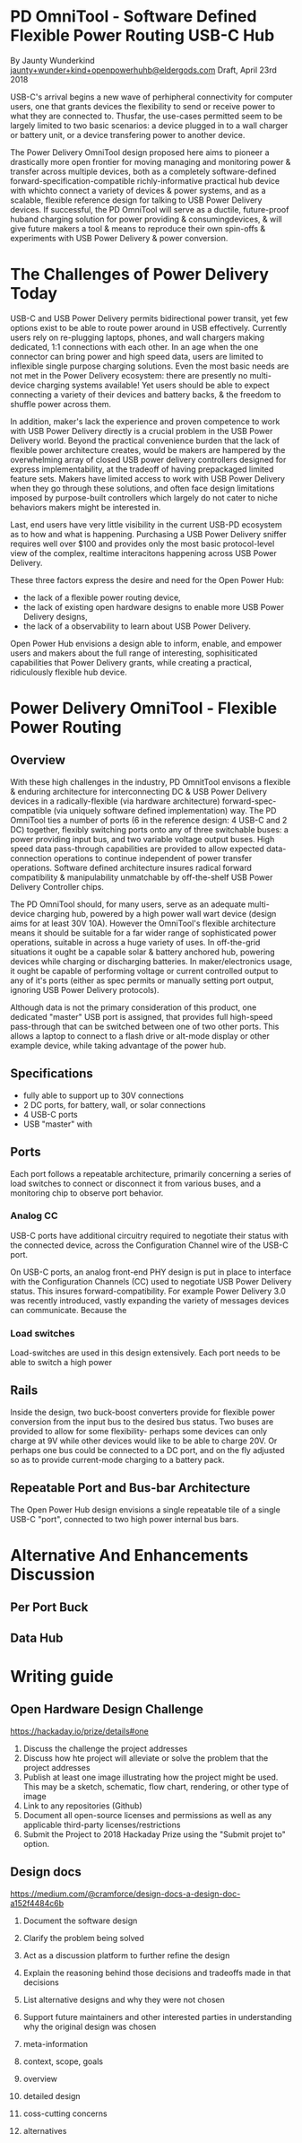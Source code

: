 # PD OmniTool - Software Defined Flexible Power Routing USB-C Hub

By Jaunty Wunderkind <jaunty+wunder+kind+openpowerhuhb@eldergods.com>
Draft, April 23rd 2018

USB-C's arrival begins a new wave of perhipheral connectivity for computer users, one that grants devices the flexibility to send or receive power to what they are connected to. Thusfar, the use-cases permitted seem to be largely limited to two basic scenarios: a device plugged in to a wall charger or battery unit, or a device transfering power to another device.

The Power Delivery OmniTool design proposed here aims to pioneer a drastically more open frontier for moving managing and monitoring power & transfer across multiple devices, both as a completely software-defined forward-specification-compatible richly-informative practical hub device with whichto connect a variety of devices & power systems, and as a scalable, flexible reference design for talking to USB Power Delivery devices. If successful, the PD OmniTool will serve as a ductile, future-proof huband charging solution for power providing & consumingdevices, & will give future makers a tool & means to reproduce their own spin-offs & experiments with USB Power Delivery & power conversion.

# The Challenges of Power Delivery Today

USB-C and USB Power Delivery permits bidirectional power transit, yet few options exist to be able to route power around in USB effectively. Currently users rely on re-plugging laptops, phones, and wall chargers making dedicated, 1:1 connections with each other. In an age when the one connector can bring power and high speed data, users are limited to inflexible single purpose charging solutions. Even the most basic needs are not met in the Power Delivery ecosystem: there are presently no multi-device charging systems available! Yet users should be able to expect connecting a variety of their devices and battery backs, & the freedom to shuffle power across them.

In addition, maker's lack the experience and proven competence to work with USB Power Delivery directly is a crucial problem in the USB Power Delivery world. Beyond the practical convenience burden that the lack of flexible power architecture creates, would be makers are hampered by the overwhelming array of closed USB power delivery controllers designed for express implementability, at the tradeoff of having prepackaged limited feature sets. Makers have limited access to work with USB Power Delivery when they go through these solutions, and often face design limitations imposed by purpose-built controllers which largely do not cater to niche behaviors makers might be interested in.

Last, end users have very little visibility in the current USB-PD ecosystem as to how and what is happening. Purchasing a USB Power Delivery sniffer requires well over $100 and provides only the most basic protocol-level view of the complex, realtime interacitons happening across USB Power Delivery.

These three factors express the desire and need for the Open Power Hub:
* the lack of a flexible power routing device,
* the lack of existing open hardware designs to enable more USB Power Delivery designs,
* the lack of a observability to learn about USB Power Delivery.

Open Power Hub envisions a design able to inform, enable, and empower users and makers about the full range of interesting, sophisiticated capabilities that Power Delivery grants, while creating a practical, ridiculously flexible hub device.

# Power Delivery OmniTool - Flexible Power Routing

## Overview

With these high challenges in the industry, PD OmnitTool envisons a flexible & enduring architecture for interconnecting DC & USB Power Delivery devices in a radically-flexible (via hardware architecture) forward-spec-compatible (via uniquely software defined implementation) way. The PD OmniTool ties a number of ports (6 in the reference design: 4 USB-C and 2 DC) together, flexibly switching ports onto any of three switchable buses: a power providing input bus, and two variable voltage output buses. High speed data pass-through capabilities are provided to allow expected data-connection operations to continue independent of power transfer operations. Software defined architecture insures radical forward compatibility & manipulability unmatchable by off-the-shelf USB Power Delivery Controller chips.

The PD OmniTool should, for many users, serve as an adequate multi-device charging hub, powered by a high power wall wart device (design aims for at least 30V 10A). However the OmniTool's flexible architecture means it should be suitable for a far wider range of sophisticated power operations, suitable in across a huge variety of uses. In off-the-grid situations it ought be a capable solar & battery anchored hub, powering devices while charging or discharging batteries. In maker/electronics usage, it ought be capable of performing voltage or current controlled output to any of it's ports (either as spec permits or manually setting port output, ignoring USB Power Delivery protocols).

Although data is not the primary consideration of this product, one dedicated "master" USB port is assigned, that provides full high-speed pass-through that can be switched between one of two other ports. This allows a laptop to connect to a flash drive or alt-mode display or other example device, while taking advantage of the power hub.

## Specifications

* fully able to support up to 30V connections
* 2 DC ports, for battery, wall, or solar connections
* 4 USB-C ports
* USB "master" with 

## Ports

Each port follows a repeatable architecture, primarily concerning a series of load switches to connect or disconnect it from various buses, and a monitoring chip to observe port behavior.

### Analog CC

USB-C ports have additional circuitry required to negotiate their status with the connected device, across the Configuration Channel wire of the USB-C port.

On USB-C ports, an analog front-end PHY design is put in place to interface with the Configuration Channels (CC) used to negotiate USB Power Delivery status. This insures forward-compatibility. For example Power Delivery 3.0 was recently introduced, vastly expanding the variety of messages devices can communicate. Because the 

### Load switches

Load-switches are used in this design extensively. Each port needs to be able to switch a high power 

## Rails

Inside the design, two buck-boost converters provide for flexible power conversion from the input bus to the desired bus status. Two buses are provided to allow for some flexibility- perhaps some devices can only charge at 9V while other devices would like to be able to charge 20V. Or perhaps one bus could be connected to a DC port, and on the fly adjusted so as to provide current-mode charging to a battery pack.

## Repeatable Port and Bus-bar Architecture
The Open Power Hub design envisions a single repeatable tile of a single USB-C "port", connected to two high power internal bus bars.



# Alternative And Enhancements Discussion

## Per Port Buck

## Data Hub

# Writing guide

## Open Hardware Design Challenge
https://hackaday.io/prize/details#one

1. Discuss the challenge the project addresses
2. Discuss how hte project will alleviate or solve the problem that the project addresses
3. Publish at least one image illustrating how the project might be used. This may be a sketch, schematic, flow chart, rendering, or other type of image
4. Link to any repositories (Github)
5. Document all open-source licenses and permissions as well as any applicable third-party licenses/restrictions
6. Submit the Project to 2018 Hackaday Prize using the "Submit projet to" option.

## Design docs
https://medium.com/@cramforce/design-docs-a-design-doc-a152f4484c6b
1. Document the software design
2. Clarify the problem being solved
3. Act as a discussion platform to further refine the design
4. Explain the reasoning behind those decisions and tradeoffs made in that decisions
5. List alternative designs and why they were not chosen
6. Support future maintainers and other interested parties in understanding why the original design was chosen

1. meta-information
2. context, scope, goals
3. overview
4. detailed design
5. coss-cutting concerns
6. alternatives
